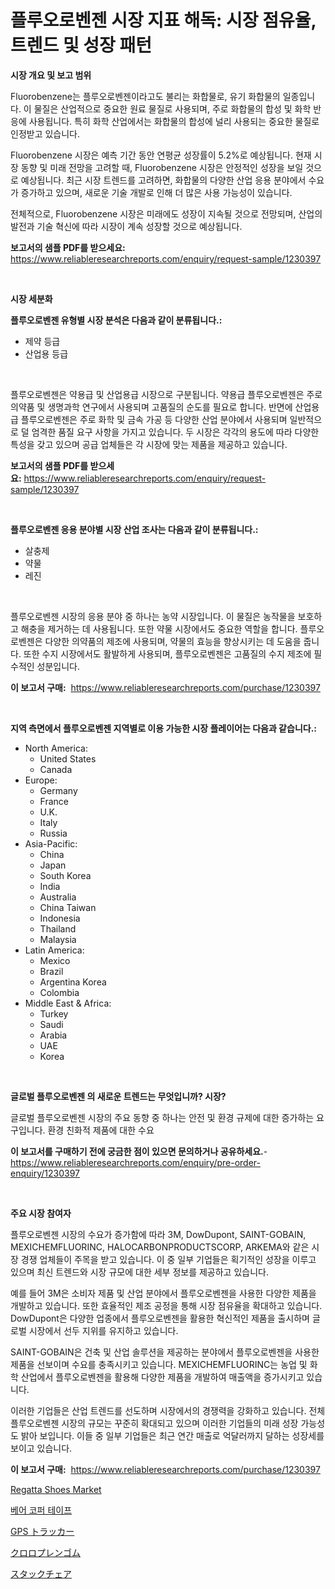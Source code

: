 <p><h1>플루오로벤젠 시장 지표 해독: 시장 점유율, 트렌드 및 성장 패턴</h1></p><p><strong>시장 개요 및 보고 범위</strong></p>
<p><p>Fluorobenzene는 플루오로벤젠이라고도 불리는 화합물로, 유기 화합물의 일종입니다. 이 물질은 산업적으로 중요한 원료 물질로 사용되며, 주로 화합물의 합성 및 화학 반응에 사용됩니다. 특히 화학 산업에서는 화합물의 합성에 널리 사용되는 중요한 물질로 인정받고 있습니다.</p><p>Fluorobenzene 시장은 예측 기간 동안 연평균 성장률이 5.2%로 예상됩니다. 현재 시장 동향 및 미래 전망을 고려할 때, Fluorobenzene 시장은 안정적인 성장을 보일 것으로 예상됩니다. 최근 시장 트렌드를 고려하면, 화합물의 다양한 산업 응용 분야에서 수요가 증가하고 있으며, 새로운 기술 개발로 인해 더 많은 사용 가능성이 있습니다.</p><p>전체적으로, Fluorobenzene 시장은 미래에도 성장이 지속될 것으로 전망되며, 산업의 발전과 기술 혁신에 따라 시장이 계속 성장할 것으로 예상됩니다.</p></p>
<p><strong>보고서의 샘플 PDF를 받으세요:</strong> <a href="https://www.reliableresearchreports.com/enquiry/request-sample/1230397">https://www.reliableresearchreports.com/enquiry/request-sample/1230397</a></p>
<p>&nbsp;</p>
<p><strong>시장 세분화</strong></p>
<p><strong>플루오로벤젠 유형별 시장 분석은 다음과 같이 분류됩니다.:</strong></p>
<p><ul><li>제약 등급</li><li>산업용 등급</li></ul></p>
<p>&nbsp;</p>
<p><p>플루오로벤젠은 약용급 및 산업용급 시장으로 구분됩니다. 약용급 플루오로벤젠은 주로 의약품 및 생명과학 연구에서 사용되며 고품질의 순도를 필요로 합니다. 반면에 산업용급 플루오로벤젠은 주로 화학 및 금속 가공 등 다양한 산업 분야에서 사용되며 일반적으로 덜 엄격한 품질 요구 사항을 가지고 있습니다. 두 시장은 각각의 용도에 따라 다양한 특성을 갖고 있으며 공급 업체들은 각 시장에 맞는 제품을 제공하고 있습니다.</p></p>
<p><strong>보고서의 샘플 PDF를 받으세요:</strong>&nbsp;<a href="https://www.reliableresearchreports.com/enquiry/request-sample/1230397">https://www.reliableresearchreports.com/enquiry/request-sample/1230397</a></p>
<p>&nbsp;</p>
<p><strong> 플루오로벤젠 응용 분야별 시장 산업 조사는 다음과 같이 분류됩니다.:</strong></p>
<p><ul><li>살충제</li><li>약물</li><li>레진</li></ul></p>
<p>&nbsp;</p>
<p><p>플루오로벤젠 시장의 응용 분야 중 하나는 농약 시장입니다. 이 물질은 농작물을 보호하고 해충을 제거하는 데 사용됩니다. 또한 약물 시장에서도 중요한 역할을 합니다. 플루오로벤젠은 다양한 의약품의 제조에 사용되며, 약물의 효능을 향상시키는 데 도움을 줍니다. 또한 수지 시장에서도 활발하게 사용되며, 플루오로벤젠은 고품질의 수지 제조에 필수적인 성분입니다.</p></p>
<p><strong>이 보고서 구매:</strong>&nbsp; <a href="https://www.reliableresearchreports.com/purchase/1230397">https://www.reliableresearchreports.com/purchase/1230397</a></p>
<p>&nbsp;</p>
<p><strong>지역 측면에서 플루오로벤젠 지역별로 이용 가능한 시장 플레이어는 다음과 같습니다.:</strong></p>
<p><ul>
    <li>
        North America:
        <ul>
            <li>United States</li>
            <li>Canada</li>
        </ul>
    </li>
    <li>
        Europe:
        <ul>
            <li>Germany</li>
            <li>France</li>
            <li>U.K.</li>
            <li>Italy</li>
            <li>Russia</li>
        </ul>
    </li>
    <li>
        Asia-Pacific:
        <ul>
            <li>China</li>
            <li>Japan</li>
            <li>South Korea</li>
            <li>India</li>
            <li>Australia</li>
            <li>China Taiwan</li>
            <li>Indonesia</li>
            <li>Thailand</li>
            <li>Malaysia</li>
        </ul>
    </li>
    <li>
        Latin America:
        <ul>
            <li>Mexico</li>
            <li>Brazil</li>
            <li>Argentina Korea</li>
            <li>Colombia</li>
        </ul>
    </li>
    <li>
        Middle East & Africa:
        <ul>
            <li>Turkey</li>
            <li>Saudi</li>
            <li>Arabia</li>
            <li>UAE</li>
            <li>Korea</li>
        </ul>
    </li>
    </ul></p>
<p>&nbsp;</p>
<p><strong>글로벌 플루오로벤젠 의 새로운 트렌드는 무엇입니까? 시장?</strong></p>
<p><p>글로벌 플루오로벤젠 시장의 주요 동향 중 하나는 안전 및 환경 규제에 대한 증가하는 요구입니다. 환경 친화적 제품에 대한 수요</p></p>
<p><strong>이 보고서를 구매하기 전에 궁금한 점이 있으면 문의하거나 공유하세요.</strong>- <a href="https://www.reliableresearchreports.com/enquiry/pre-order-enquiry/1230397">https://www.reliableresearchreports.com/enquiry/pre-order-enquiry/1230397</a></p>
<p>&nbsp;</p>
<p><strong>주요 시장 참여자</strong></p>
<p><p>플루오로벤젠 시장의 수요가 증가함에 따라 3M, DowDupont, SAINT-GOBAIN, MEXICHEMFLUORINC, HALOCARBONPRODUCTSCORP, ARKEMA와 같은 시장 경쟁 업체들이 주목을 받고 있습니다. 이 중 일부 기업들은 획기적인 성장을 이루고 있으며 최신 트렌드와 시장 규모에 대한 세부 정보를 제공하고 있습니다.</p><p>예를 들어 3M은 소비자 제품 및 산업 분야에서 플루오로벤젠을 사용한 다양한 제품을 개발하고 있습니다. 또한 효율적인 제조 공정을 통해 시장 점유율을 확대하고 있습니다. DowDupont은 다양한 업종에서 플루오로벤젠을 활용한 혁신적인 제품을 출시하며 글로벌 시장에서 선두 지위를 유지하고 있습니다.</p><p>SAINT-GOBAIN은 건축 및 산업 솔루션을 제공하는 분야에서 플루오로벤젠을 사용한 제품을 선보이며 수요를 충족시키고 있습니다. MEXICHEMFLUORINC는 농업 및 화학 산업에서 플루오로벤젠을 활용해 다양한 제품을 개발하여 매출액을 증가시키고 있습니다.</p><p>이러한 기업들은 산업 트렌드를 선도하며 시장에서의 경쟁력을 강화하고 있습니다. 전체 플루오로벤젠 시장의 규모는 꾸준히 확대되고 있으며 이러한 기업들의 미래 성장 가능성도 밝아 보입니다. 이들 중 일부 기업들은 최근 연간 매출로 억달러까지 달하는 성장세를 보이고 있습니다.</p></p>
<p><strong>이 보고서 구매:</strong>&nbsp;&nbsp;<a href="https://www.reliableresearchreports.com/purchase/1230397">https://www.reliableresearchreports.com/purchase/1230397</a></p>
<p><p><a href="https://github.com/BryceTownsendr/Market-Research-Report-List-4/blob/main/regatta-shoes-market.md">Regatta Shoes Market</a></p><p><a href="https://github.com/xvz497517413/Market-Research-Report-List-1/blob/main/71797353823.md">베어 코퍼 테이프</a></p><p><a href="https://github.com/mcbeesbxa270/Market-Research-Report-List-1/blob/main/13891924221.md">GPS トラッカー</a></p><p><a href="https://github.com/ksxzwxabcuynh011/Market-Research-Report-List-1/blob/main/22752624220.md">クロロプレンゴム</a></p><p><a href="https://medium.com/@barbarakss89/%E3%82%B9%E3%82%BF%E3%83%83%E3%82%AF%E3%83%81%E3%82%A7%E3%82%A2%E5%B8%82%E5%A0%B4%E3%81%AE%E8%AA%BF%E6%9F%BB%E3%83%AC%E3%83%9D%E3%83%BC%E3%83%88-%E3%81%9D%E3%81%AE%E6%AD%B4%E5%8F%B2%E3%81%A8%E4%BA%88%E6%B8%AC2024%E5%B9%B4%E3%81%8B%E3%82%892031%E5%B9%B4-494185b86279">スタックチェア</a></p></p>
